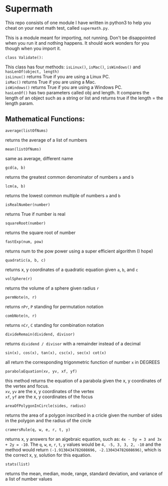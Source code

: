 # Supermath
This repo consists of one module I have written in python3 to help you cheat on your next math test, called `supermath.py`.  
  
This is a module meant for importing, not running. Don't be disappointed when you run it and nothing happens. It should work wonders for you though when you import it.

```
class Validate():
```
  This class has four methods: `isLinux()`, `isMac()`, `isWindows()` and `hasLenOf(object, length)`  
 `isLinux()` returns True if you are using a Linux PC.  
 `isMac()` returns True if you are using a Mac.  
 `isWindows()` returns True if you are using a Windows PC.  
 `hasLenOf()` has two parameters called obj and length. It compares the length of an object such as a string or list and returns true if the length = the length param.
 
## Mathematical Functions:  

```
average(listOfNums)
```
  returns the average of a list of numbers  
  
   
   
    
 
```
mean(listOfNums)
```
  same as average, different name  
  
     
       
        
        
 
```
gcd(a, b)
```
  returns the greatest common denominator of numbers `a` and `b`  
     
       
         
          
  
```
lcm(a, b)
```
  returns the lowest common multiple of numbers `a` and `b`  
  
    
       
          
          
 
```
isRealNumber(number)
```
  returns True if number is real  
     
       
         
         

```
squareRoot(number)
```
  returns the square root of number  
     
        
         
  
```
fastExp(num, pow)
```
  returns num to the pow power using a super efficient algorithm  (I hope)
  
     
       
        

```
quadratic(a, b, c)
```
  returns x, y coordinates of a quadratic equation given `a`, `b`, and `c`  
    
      
       
          
  
```
volSphere(r)
```
  returns the volume of a sphere given radius `r` 
    
      
        
          
           

```
permNote(n, r)
```
  returns `nPr`, `P` standing for permutation notation  
    
     
       
         
          
  
```
combNote(n, r)
```
  returns `nCr`, `C` standing for combination notation  
    
      
        
         
  
```
divideRemain(dividend, divisor)
```
  returns `dividend / divisor` with a remainder instead of a decimal  
    
      
         
           
             
  
```
sin(x), cos(x), tan(x), csc(x), sec(x) cot(x)
```
  all return the corresponding trigonmetric function of number `x` in DEGREES  
    
      
        
          

```
parabolaEquation(xv, yv, xf, yf)
```
  this method returns the equation of a parabola given the x, y coordinates of the vertex and focus.  
  `xv`, `yv` are the x, y coordinates of the vertex  
  `xf`, `yf` are the x, y coordinates of the focus  
    
      
        
         
 
```
areaOfPolygonInCircle(sides, radius)
```
  returns the area of a polygon inscribed in a cricle given the number of sides in the polygon and the radius of the circle  
    
      
        
          
            

```
cramersRule(q, w, e, r, t, y)
```
  returns x, y answers for an algebraic equation, such as: `4x - 5y = 3 and 3x + 2y = -10`. The `q`, `w`, `e`, `r`, `t`, `y` values would be `4, -5, 3, 3, 2, -10` and the method would return `(-1.9130434782608696, -2.130434782608696)`, which is the correct x, y, solution for this equation.  
    
      
        
          
          
```
stats(list)
```
  returns the mean, median, mode, range, standard deviation, and variance of a list of number values  
  
